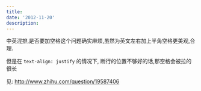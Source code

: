 ```yaml
---
title: 
date: '2012-11-20'
description:
---
```


中英混排,是否要加空格这个问题确实麻烦,虽然为英文左右加上半角空格更美观,合理.

但是在 `text-align: justify` 的情况下, 断行的位置不够好的话,那空格会被拉的很长

见: http://www.zhihu.com/question/19587406
